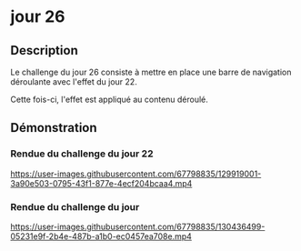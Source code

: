 # jour 26
## Description
Le challenge du jour 26 consiste à mettre en place une barre de navigation déroulante avec l'effet du jour 22.

Cette fois-ci, l'effet est appliqué au contenu déroulé.
## Démonstration

### Rendue du challenge du jour 22
https://user-images.githubusercontent.com/67798835/129919001-3a90e503-0795-43f1-877e-4ecf204bcaa4.mp4

### Rendue du challenge du jour
https://user-images.githubusercontent.com/67798835/130436499-05231e9f-2b4e-487b-a1b0-ec0457ea708e.mp4
